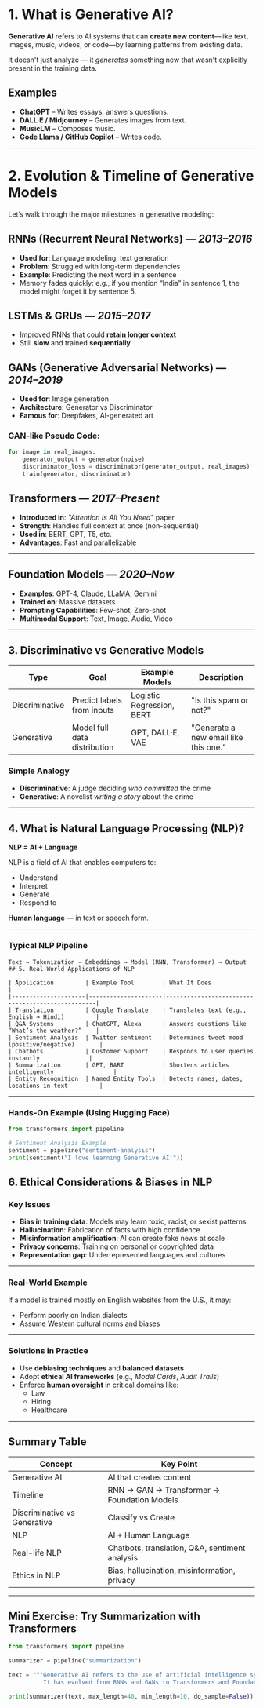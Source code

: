 # 1. What is Generative AI?

**Generative AI** refers to AI systems that can **create new content**—like text, images, music, videos, or code—by learning patterns from existing data.

It doesn't just analyze — it *generates* something new that wasn't explicitly present in the training data.

## Examples
- **ChatGPT** – Writes essays, answers questions.
- **DALL·E / Midjourney** – Generates images from text.
- **MusicLM** – Composes music.
- **Code Llama / GitHub Copilot** – Writes code.

---

# 2. Evolution & Timeline of Generative Models

Let’s walk through the major milestones in generative modeling:

## RNNs (Recurrent Neural Networks) — *2013–2016*
- **Used for**: Language modeling, text generation  
- **Problem**: Struggled with long-term dependencies  
- **Example**: Predicting the next word in a sentence  
- Memory fades quickly: e.g., if you mention “India” in sentence 1, the model might forget it by sentence 5.

## LSTMs & GRUs — *2015–2017*
- Improved RNNs that could **retain longer context**
- Still **slow** and trained **sequentially**

## GANs (Generative Adversarial Networks) — *2014–2019*
- **Used for**: Image generation  
- **Architecture**: Generator vs Discriminator  
- **Famous for**: Deepfakes, AI-generated art  

### GAN-like Pseudo Code:

```python
for image in real_images:
    generator_output = generator(noise)
    discriminator_loss = discriminator(generator_output, real_images)
    train(generator, discriminator)
```

## Transformers — *2017–Present*

- **Introduced in**: *"Attention Is All You Need"* paper  
- **Strength**: Handles full context at once (non-sequential)  
- **Used in**: BERT, GPT, T5, etc.  
- **Advantages**: Fast and parallelizable  

---

## Foundation Models — *2020–Now*

- **Examples**: GPT-4, Claude, LLaMA, Gemini  
- **Trained on**: Massive datasets  
- **Prompting Capabilities**: Few-shot, Zero-shot  
- **Multimodal Support**: Text, Image, Audio, Video  

---

## 3. Discriminative vs Generative Models

| Type          | Goal                        | Example Models             | Description                          |
|---------------|-----------------------------|----------------------------|--------------------------------------|
| Discriminative| Predict labels from inputs  | Logistic Regression, BERT | "Is this spam or not?"               |
| Generative    | Model full data distribution| GPT, DALL·E, VAE           | "Generate a new email like this one."|

### Simple Analogy

- **Discriminative**: A judge deciding *who committed* the crime  
- **Generative**: A novelist *writing a story* about the crime  

---

## 4. What is Natural Language Processing (NLP)?

**NLP = AI + Language**

NLP is a field of AI that enables computers to:

- Understand  
- Interpret  
- Generate  
- Respond to  

**Human language** — in text or speech form.

---

### Typical NLP Pipeline

```text
Text → Tokenization → Embeddings → Model (RNN, Transformer) → Output
## 5. Real-World Applications of NLP

| Application         | Example Tool        | What It Does                                     |
|---------------------|---------------------|--------------------------------------------------|
| Translation         | Google Translate    | Translates text (e.g., English → Hindi)         |
| Q&A Systems         | ChatGPT, Alexa      | Answers questions like “What’s the weather?”    |
| Sentiment Analysis  | Twitter sentiment   | Determines tweet mood (positive/negative)       |
| Chatbots            | Customer Support    | Responds to user queries instantly              |
| Summarization       | GPT, BART           | Shortens articles intelligently                 |
| Entity Recognition  | Named Entity Tools  | Detects names, dates, locations in text         |
```
---

### Hands-On Example (Using Hugging Face)

```python
from transformers import pipeline

# Sentiment Analysis Example
sentiment = pipeline("sentiment-analysis")
print(sentiment("I love learning Generative AI!"))
```
## 6. Ethical Considerations & Biases in NLP

### Key Issues

- **Bias in training data**: Models may learn toxic, racist, or sexist patterns  
- **Hallucination**: Fabrication of facts with high confidence  
- **Misinformation amplification**: AI can create fake news at scale  
- **Privacy concerns**: Training on personal or copyrighted data  
- **Representation gap**: Underrepresented languages and cultures

---

### Real-World Example

If a model is trained mostly on English websites from the U.S., it may:

- Perform poorly on Indian dialects  
- Assume Western cultural norms and biases

---

### Solutions in Practice

- Use **debiasing techniques** and **balanced datasets**  
- Adopt **ethical AI frameworks** (e.g., *Model Cards*, *Audit Trails*)  
- Enforce **human oversight** in critical domains like:
  - Law  
  - Hiring  
  - Healthcare  

---

## Summary Table

| Concept                     | Key Point                                      |
|-----------------------------|------------------------------------------------|
| Generative AI               | AI that creates content                        |
| Timeline                    | RNN → GAN → Transformer → Foundation Models    |
| Discriminative vs Generative| Classify vs Create                             |
| NLP                         | AI + Human Language                            |
| Real-life NLP               | Chatbots, translation, Q&A, sentiment analysis |
| Ethics in NLP               | Bias, hallucination, misinformation, privacy   |

---

## Mini Exercise: Try Summarization with Transformers

```python
from transformers import pipeline

summarizer = pipeline("summarization")

text = """Generative AI refers to the use of artificial intelligence systems to create new content...
          It has evolved from RNNs and GANs to Transformers and Foundation Models."""

print(summarizer(text, max_length=40, min_length=10, do_sample=False))
```

